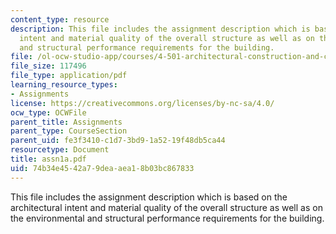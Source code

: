 ```yaml
---
content_type: resource
description: This file includes the assignment description which is based on the architectural
  intent and material quality of the overall structure as well as on the environmental
  and structural performance requirements for the building.
file: /ol-ocw-studio-app/courses/4-501-architectural-construction-and-computation-fall-2005/74b34e4542a79deaaea18b03bc867833_assn1a.pdf
file_size: 117496
file_type: application/pdf
learning_resource_types:
- Assignments
license: https://creativecommons.org/licenses/by-nc-sa/4.0/
ocw_type: OCWFile
parent_title: Assignments
parent_type: CourseSection
parent_uid: fe3f3410-c1d7-3bd9-1a52-19f48db5ca44
resourcetype: Document
title: assn1a.pdf
uid: 74b34e45-42a7-9dea-aea1-8b03bc867833
---
```

This file includes the assignment description which is based on the architectural intent and material quality of the overall structure as well as on the environmental and structural performance requirements for the building.